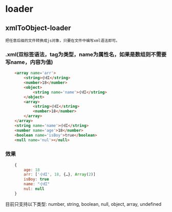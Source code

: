 # loader

## xmlToObject-loader
    把任意后缀的文件转换成js对象，只要在文件中编写xml语法即可。

### .xml(双标签语法，tag为类型，name为属性名，如果是数组则不需要写name，内容为值)
```html
    <array name='arr'>
        <string>小红</string>
        <number>18</number>
        <object>
            <string name='name'>小红</string>
        </object>
        <array>
            <string>小红</string>
            <number>18</number>
        </array>
    </array>
    <string name='name'>小红</string>
    <number name='age'>18</number>
    <boolean name='isBoy'>true</boolean>
    <null name='nul'></null>
```

### 效果
```javascript
    {
        age: 18
        arr: ['小红', 18, {…}, Array(2)]
        isBoy: true
        name: "小红"
        nul: null
    }
```

目前只支持以下类型:
    number,
    string,
    boolean,
    null,
    object,
    array,
    undefined